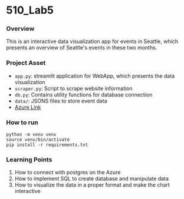 # 510_Lab5
### Overview
This is an interactive data visualization app for events in Seattle, which presents an overview of Seattle's events in these two months.
### Project Asset
- `app.py`: streamlit application for WebApp, which presents the data visualization
- `scraper.py`: Script to scrape website information
- `db.py`: Contains utility functions for database connection
- `data/`: JSONS files to store event data
- [Azure Link](https://techin510-peisyc-lab5.azurewebsites.net/)
### How to run
```
python -m venv venv
source venv/bin/activate
pip install -r requirements.txt
```
### Learning Points
1. How to connect with postgres on the Azure
2. How to implement SQL to create database and manipulate data
3. How to visualize the data in a proper format and make the chart interactive

